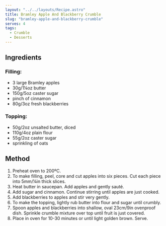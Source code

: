 ```yaml
---
layout: "../../layouts/Recipe.astro"
title: Bramley Apple And Blackberry Crumble
slug: "bramley-apple-and-blackberry-crumble"
serves: 4
tags:
  - Crumble
  - Desserts
---
```


## Ingredients


### Filling:

- 3 large Bramley apples
- 30g/1¼oz butter
- 150g/5oz caster sugar
- pinch of cinnamon
- 80g/3oz fresh blackberries

### Topping:

- 50g/2oz unsalted butter, diced
- 110g/4oz plain flour
- 55g/2oz caster sugar
- sprinkling of oats

## Method

1. Preheat oven to 200ºC.
1. To make filling, peel, core and cut apples into six pieces. Cut each piece into 5mm/¼in thick slices.
1. Heat butter in saucepan. Add apples and gently sauté.
1. Add sugar and cinnamon. Continue stirring until apples are just cooked.
1. Add blackberries to apples and stir very gently.
1. To make the topping, lightly rub butter into flour and sugar until crumbly.
1. Spoon apples and blackberries into shallow, oval 23cm/9in ovenproof dish. Sprinkle crumble mixture over top until fruit is just covered.
1. Place in oven for 10-30 minutes or until light golden brown. Serve.